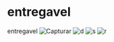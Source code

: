 # entregavel
entregavel
![Capturar](https://user-images.githubusercontent.com/113918441/200466403-8ac7494f-6f58-4aee-bcec-71219769e179.PNG)
![d](https://user-images.githubusercontent.com/113918441/200466426-c3fc7e41-772e-4e03-bfd4-90af926cef22.PNG)
![s](https://user-images.githubusercontent.com/113918441/200466436-41caec0a-6c2e-4554-8a0e-6da62c9c6061.PNG)
![r](https://user-images.githubusercontent.com/113918441/200466441-c1986283-87c6-4766-a881-0a641832f5e0.PNG)
